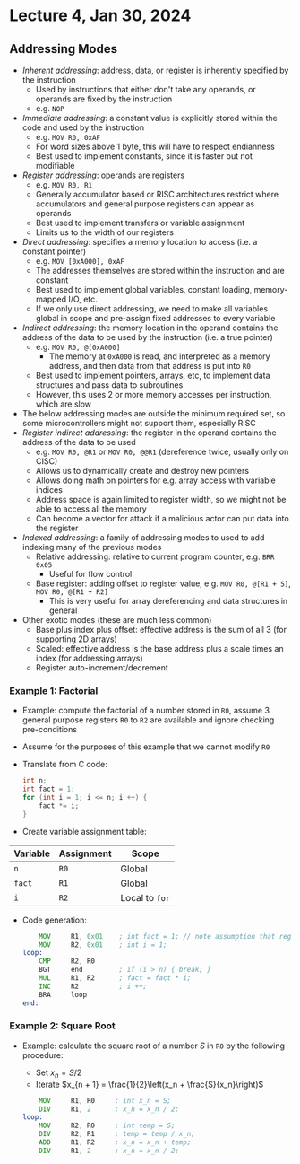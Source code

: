 # Lecture 4, Jan 30, 2024

## Addressing Modes

* *Inherent addressing*: address, data, or register is inherently specified by the instruction
	* Used by instructions that either don't take any operands, or operands are fixed by the instruction
	* e.g. `NOP`
* *Immediate addressing*: a constant value is explicitly stored within the code and used by the instruction
	* e.g. `MOV R0, 0xAF`
	* For word sizes above 1 byte, this will have to respect endianness
	* Best used to implement constants, since it is faster but not modifiable
* *Register addressing*: operands are registers
	* e.g. `MOV R0, R1`
	* Generally accumulator based or RISC architectures restrict where accumulators and general purpose registers can appear as operands
	* Best used to implement transfers or variable assignment
	* Limits us to the width of our registers
* *Direct addressing*: specifies a memory location to access (i.e. a constant pointer)
	* e.g. `MOV [0xA000], 0xAF`
	* The addresses themselves are stored within the instruction and are constant
	* Best used to implement global variables, constant loading, memory-mapped I/O, etc.
	* If we only use direct addressing, we need to make all variables global in scope and pre-assign fixed addresses to every variable
* *Indirect addressing*: the memory location in the operand contains the address of the data to be used by the instruction (i.e. a true pointer)
	* e.g. `MOV R0, @[0xA000]`
		* The memory at `0xA000` is read, and interpreted as a memory address, and then data from that address is put into `R0`
	* Best used to implement pointers, arrays, etc, to implement data structures and pass data to subroutines
	* However, this uses 2 or more memory accesses per instruction, which are slow
* The below addressing modes are outside the minimum required set, so some microcontrollers might not support them, especially RISC
* *Register indirect addressing*: the register in the operand contains the address of the data to be used
	* e.g. `MOV R0, @R1` or `MOV R0, @@R1` (dereference twice, usually only on CISC)
	* Allows us to dynamically create and destroy new pointers
	* Allows doing math on pointers for e.g. array access with variable indices
	* Address space is again limited to register width, so we might not be able to access all the memory
	* Can become a vector for attack if a malicious actor can put data into the register
* *Indexed addressing*: a family of addressing modes to used to add indexing many of the previous modes
	* Relative addressing: relative to current program counter, e.g. `BRR 0x05`
		* Useful for flow control
	* Base register: adding offset to register value, e.g. `MOV R0, @[R1 + 5]`, `MOV R0, @[R1 + R2]`
		* This is very useful for array dereferencing and data structures in general
* Other exotic modes (these are much less common)
	* Base plus index plus offset: effective address is the sum of all 3 (for supporting 2D arrays)
	* Scaled: effective address is the base address plus a scale times an index (for addressing arrays)
	* Register auto-increment/decrement

### Example 1: Factorial

* Example: compute the factorial of a number stored in `R0`, assume 3 general purpose registers `R0` to `R2` are available and ignore checking pre-conditions
* Assume for the purposes of this example that we cannot modify `R0`
* Translate from C code:

	```c
	int n;
	int fact = 1;
	for (int i = 1; i <= n; i ++) {
		fact *= i;
	}
	```

* Create variable assignment table:

| Variable | Assignment | Scope |
|---|---|---|
| `n` | `R0` | Global |
| `fact` | `R1` | Global |
| `i` | `R2` | Local to `for` |

* Code generation:

	```asm
		MOV     R1, 0x01    ; int fact = 1; // note assumption that registers are 8-bit
		MOV     R2, 0x01    ; int i = 1;
	loop:
		CMP     R2, R0
		BGT     end         ; if (i > n) { break; }
		MUL     R1, R2      ; fact = fact * i;
		INC     R2          ; i ++;
		BRA     loop
	end:
	```

### Example 2: Square Root

* Example: calculate the square root of a number $S$ in `R0` by the following procedure:
	* Set $x_n = S / 2$
	* Iterate $x_{n + 1} = \frac{1}{2}\left(x_n + \frac{S}{x_n}\right)$

	```asm
		MOV     R1, R0     ; int x_n = S;
		DIV     R1, 2      ; x_n = x_n / 2;
	loop:
		MOV     R2, R0     ; int temp = S;
		DIV     R2, R1     ; temp = temp / x_n;
		ADD     R1, R2     ; x_n = x_n + temp;
		DIV     R1, 2      ; x_n = x_n / 2;
	```

